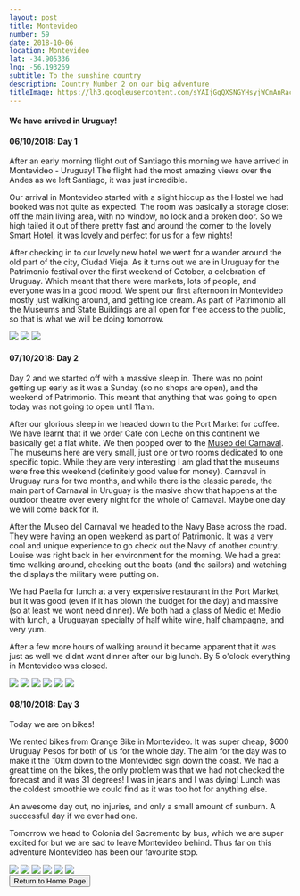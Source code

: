 ```yaml
---
layout: post
title: Montevideo
number: 59
date: 2018-10-06
location: Montevideo
lat: -34.905336
lng: -56.193269
subtitle: To the sunshine country
description: Country Number 2 on our big adventure 
titleImage: https://lh3.googleusercontent.com/sYAIjGgQXSNGYHsyjWCmAnRacl7FkR0CmkFZyenypODJkHfMhMq7GI8Jnnwgd6XjEvVBdOAv0r1yuQRIiOWPA-Lz3GUg8yYx-T_YF2tgHY5J_qp3kBV3CcnB_4XsvmdPYXriqlWbEnk=w2400
---
```


<h4>We have arrived in Uruguay!</h4>

<h4>06/10/2018: Day 1</h4>

After an early morning flight out of Santiago this morning we have arrived in Montevideo - Uruguay! 
The flight had the most amazing views over the Andes as we left Santiago, it was just incredible.

Our arrival in Montevideo started with a slight hiccup as the Hostel we had booked was not quite as expected. The room was basically a storage closet off the main living area, with no window, no lock and a broken door.
So we high tailed it out of there pretty fast and around the corner to the lovely <a target="_blank" href="http://smarthotelmontevideo.com/es/">Smart Hotel</a>, it was lovely and perfect for us for a few nights!

After checking in to our lovely new hotel we went for a wander around the old part of the city, Ciudad Vieja. 
As it turns out we are in Uruguay for the Patrimonio festival over the first weekend of October, a celebration of Uruguay. Which meant that there were markets, lots of people, and everyone was in a good mood. 
We spent our first afternoon in Montevideo mostly just walking around, and getting ice cream. As part of Patrimonio all the Museums and State Buildings are all open for free access to the public, so that is what we will be doing tomorrow. 

<img src="https://lh3.googleusercontent.com/kwtdMH1yv-IQyrca7W0vbz__3yL5iAzSd_-LMOgXPHB5IW63hs6SPmHRbPQb8_1hjCGbzjFYLe0MzR9db4jGvKioWq6AgFV294e8iaeZSMak1XWl8IYTkFoJSDqKl9PTwW6RsujT_kY=w2400" class="image1">
<img src="https://lh3.googleusercontent.com/SwjCXN1ztEbeTev4J9XZQZ9Yy4wV57pJQPaoesm459dx_09gPgNu8h9JNXuOdnow9lk85FQcTgjdc4FPdYHVYiykhM9cIXCaxiaOo2clPg801qb6FI8sCfGiVxke9-kYxaw-fC3KlzU=w2400" class="image1">
<img src="https://lh3.googleusercontent.com/3jBvqoZ_yRP5zhEsewnHhA_PVJqQpz3KBrPWhOOnf2RmmFguxXe-LYul_t4dYj6RAqCCeaRZzM8Un3DEtWrkbS3mc2BzcRamzRfMDs8NWykZfSwltkCkXp3nbXeZcEb9SgJJqzsbsIo=w2400" class="image1">

<h4>07/10/2018: Day 2</h4>

Day 2 and we started off with a massive sleep in. There was no point getting up early as it was a Sunday (so no shops are open), and the weekend of Patrimonio. This meant that anything that was going to open today was not going to open until 11am.

After our glorious sleep in we headed down to the Port Market for coffee. We have learnt that if we order Cafe con Leche on this continent we basically get a flat white.
We then popped over to the <a target="_blank" href="http://museodelcarnaval.org/">Museo del Carnaval</a>. The museums here are very small, just one or two rooms dedicated to one specific topic. While they are very interesting I am glad that the museums were free this weekend (definitely good value for money).
Carnaval in Uruguay runs for two months, and while there is the classic parade, the main part of Carnaval in Uruguay is the masive show that happens at the outdoor theatre over every night for the whole of Carnaval. Maybe one day we will come back for it. 

After the Museo del Carnaval we headed to the Navy Base across the road. They were having an open weekend as part of Patrimonio. It was a very cool and unique experience to go check out the Navy of another country. Louise was right back in her environment for the morning. 
We had a great time walking around, checking out the boats (and the sailors) and watching the displays the military were putting on. 

We had Paella for lunch at a very expensive restaurant in the Port Market, but it was good (even if it has blown the budget for the day) and massive (so at least we wont need dinner). 
We both had a glass of Medio et Medio with lunch, a Uruguayan specialty of half white wine, half champagne, and very yum.

After a few more hours of walking around it became apparent that it was just as well we didnt want dinner after our big lunch. By 5 o'clock everything in Montevideo was closed. 

<img src="https://lh3.googleusercontent.com/Za_zCk6snOlgt8mpJMbElEzPro4H5pnYGNiQiW3eY1q7EJRnAyzaEp5A6flzUTK7fgKPVDO2gDfbw503RX2RnxbqCLVmRR_S_crM3_vjIDw6hEanFu0dNJPYTkcOUlzzB2m-zrvs3O0=w2400" class="image1">
<img src="https://lh3.googleusercontent.com/UDDLvpm0xRPVNzi7oBAi5vGv0MmvjQAu_vYozZ2ysyo8zg_RAeA1yWPLLXMXXnUhQ3iPpGck6alsqCCkI7wqMhByK4yzxoih1qvn1PV4b_eTU2Xv9Q_UqPPkI0kotgLNoUA1sInSzys=w2400" class="image1">
<img src="https://lh3.googleusercontent.com/pNbhuM7EXmsTRivzSh4QPVS1jmcqfMe7AJdmPmS-aTUQ_1MMIhn27Irgkw-4C4G3Nyhrre0oS6qaPLZMPLly8yZTN9ViqaYCyH8w4xe-_t2jcLbu2zJ2VRdCEISW8JjSoPEg4ilzl0I=w2400" class="image1">
<img src="https://lh3.googleusercontent.com/qLEVRzedH1z8TSMbXNQ061NcUe-smAazXsSnfhP3k2qVMUVMGW0JyQZYSWjmtgUr-bhqByLQUF0mRr6PzsZ1irx9YOv_Q9i4MR5oHxuDPjyMowIYjHuZZCd_2xV4chUlwm0zZFaxARc=w2400" class="image1">
<img src="https://lh3.googleusercontent.com/-FofTlApxnnDydoddRcO4sTeykuSPMDOEGfWgbyw_dvsdKwYOrCqGjlyVXMCuOyYZHx1PPsJxYROJK6Szmq1ZEFNmx8die8uATBiWNXAhgg8KjLMb5T7UJJDtRWDtyu5w6C-42xpT-k=w2400" class="image1">
<img src="https://lh3.googleusercontent.com/T7ytK3SmMpYU0fpuSrgWxksf0ZXCxuWrBCzwDz3aKblVZwHtYqe7rAggjfYi_v6IoaNVrfVb0CjAI6NyLf6HtiLGj0JAbbu8owFSgnV_FQaq53Ag6gCI4CrHUu6ENYUrHUWkip8Z-9s=w2400" class="image1">

<h4>08/10/2018: Day 3</h4>

Today we are on bikes!

We rented bikes from Orange Bike in Montevideo. It was super cheap, $600 Uruguay Pesos for both of us for the whole day.
The aim for the day was to make it the 10km down to the Montevideo sign down the coast. We had a great time on the bikes, the only problem was that we had not checked the forecast and it was 31 degrees!
I was in jeans and I was dying! Lunch was the coldest smoothie we could find as it was too hot for anything else.

An awesome day out, no injuries, and only a small amount of sunburn. A successful day if we ever had one. 

Tomorrow we head to Colonia del Sacremento by bus, which we are super excited for but we are sad to leave Montevideo behind. Thus far on this adventure Montevideo has been our favourite stop.

<img src="https://lh3.googleusercontent.com/jcstX8TtdpQHZB95_QfZ1LxvUNEKDrcTRjYUi2KwKm_eBE96lC6-F0kaPn5H2CK4i18tFLgYflSud88nNu34JuFyVWCplFywSyI034uuDdW-h293Kidb6J8jLPrg9Ao3UU5SzjjgST0=w2400" class="image1">
<img src="https://lh3.googleusercontent.com/5_CM3HnwjZKdHKj6hiX-yANaBRRvv5rTMbQbcVBO2MZnRKRe55LDgU7tIF9Qcjs8DVC398uUTQZ9JWUNJFNoJnA2QaGEkvBSIhHov2VywLHieKg0g7RQSG_7Q8CPOJHj_DQHmWQly2w=w2400" class="image1">
<img src="https://lh3.googleusercontent.com/EMZN-xEU8WogudlGmqdawUU99TuF36BZHKr2FEz_uWyXB_PxsmlPzZiI9wNBCOkSH2Fr2-2V5-wwVyJXZNfT5uOgVgYJ3XQ59mSTaliMNeyysQa0vX1KiwQlVY0YvnE9cjTZlvWBYVU=w2400" class="image1">
<img src="https://lh3.googleusercontent.com/ExOsqffftsRo2r42ua2TMNQdiBrVJXYS6QchRiCwPZyUbpkRLYF6Lf0QXgwzMIl5KMAcu7PvILLXOVc5qUp6Gtmm505jAx1aFk4TT6irHFJsyrTkK_yxNAO0c45sxlqT6ZV25w4GEFA=w2400" class="image1">
<img src="https://lh3.googleusercontent.com/vjUZ3JnMq-nWZSeVkap6hQ00oAZLHiz39cFqGDSGAdH_GsLZ1bkj8TyVe_xCUJQuwVhEEOjJKSAwuAT0vVVLcRQRm6eAh-zMvDHF_pUiuRnX5rSr0n-oJDovhvpe4i6lDrCAb1duypY=w2400" class="image1">
<img src="https://lh3.googleusercontent.com/WSS95SGnaYpIdt3SHmOn9doxjcskiZ6P3RYSLtknQhWTicOn92-hq2DvjGKGEH608dDw-SjR7lOyM5ZqRFulDD8tyYD-v5XjlSQWcUIrNo1b0GuaDMFyzkBo9P0J8adZi20R32AoCZs=w2400" class="image1">

<div class="wrapper">
  <input type="button" class="button" value="Return to Home Page" onclick="self.close()">
</div>
